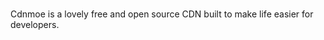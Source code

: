 # <center> <CDNMOE> </center>
Cdnmoe is a lovely free and open source CDN built to make life easier for developers.
